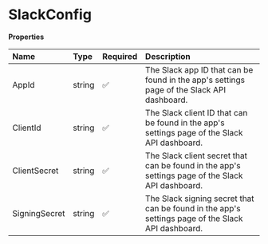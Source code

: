 # SlackConfig

**Properties**

| Name          | Type   | Required | Description                                                                                       |
| :------------ | :----- | :------- | :------------------------------------------------------------------------------------------------ |
| AppId         | string | ✅       | The Slack app ID that can be found in the app's settings page of the Slack API dashboard.         |
| ClientId      | string | ✅       | The Slack client ID that can be found in the app's settings page of the Slack API dashboard.      |
| ClientSecret  | string | ✅       | The Slack client secret that can be found in the app's settings page of the Slack API dashboard.  |
| SigningSecret | string | ✅       | The Slack signing secret that can be found in the app's settings page of the Slack API dashboard. |
